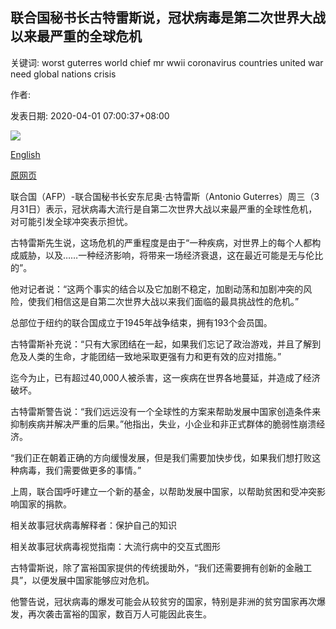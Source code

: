 ## 联合国秘书长古特雷斯说，冠状病毒是第二次世界大战以来最严重的全球危机

关键词: worst guterres world chief mr wwii coronavirus countries united war need global nations crisis

作者: 

发表日期: 2020-04-01 07:00:37+08:00

![](https://www.straitstimes.com/sites/default/files/styles/x_large/public/articles/2020/04/01/nz_prague_010433.jpg?itok=815y_pvp)

[English](Coronavirus%20the%20worst%20global%20crisis%20since%20WWII%2C%20says%20UN%20chief%20Guterres.md)

[原网页](https://www.straitstimes.com/world/united-states/coronavirus-the-worst-global-crisis-since-wwii-says-un-chief-guterres)

联合国（AFP）-联合国秘书长安东尼奥·古特雷斯（Antonio Guterres）周三（3月31日）表示，冠状病毒大流行是自第二次世界大战以来最严重的全球性危机，对可能引发全球冲突表示担忧。

古特雷斯先生说，这场危机的严重程度是由于“一种疾病，对世界上的每个人都构成威胁，以及……一种经济影响，将带来一场经济衰退，这在最近可能是无与伦比的”。

他对记者说：“这两个事实的结合以及它加剧不稳定，加剧动荡和加剧冲突的风险，使我们相信这是自第二次世界大战以来我们面临的最具挑战性的危机。”

总部位于纽约的联合国成立于1945年战争结束，拥有193个会员国。

古特雷斯补充说：“只有大家团结在一起，如果我们忘记了政治游戏，并且了解到危及人类的生命，才能团结一致地采取更强有力和更有效的应对措施。”

迄今为止，已有超过40,000人被杀害，这一疾病在世界各地蔓延，并造成了经济破坏。

古特雷斯警告说：“我们远远没有一个全球性的方案来帮助发展中国家创造条件来抑制疾病并解决严重的后果。”他指出，失业，小企业和非正式群体的脆弱性崩溃经济。

“我们正在朝着正确的方向缓慢发展，但是我们需要加快步伐，如果我们想打败这种病毒，我们需要做更多的事情。”

上周，联合国呼吁建立一个新的基金，以帮助发展中国家，以帮助贫困和受冲突影响国家的捐款。

相关故事冠状病毒解释者：保护自己的知识

相关故事冠状病毒视觉指南：大流行病中的交互式图形

古特雷斯说，除了富裕国家提供的传统援助外，“我们还需要拥有创新的金融工具”，以便发展中国家能够应对危机。

他警告说，冠状病毒的爆发可能会从较贫穷的国家，特别是非洲的贫穷国家再次爆发，再次袭击富裕的国家，数百万人可能因此丧生。